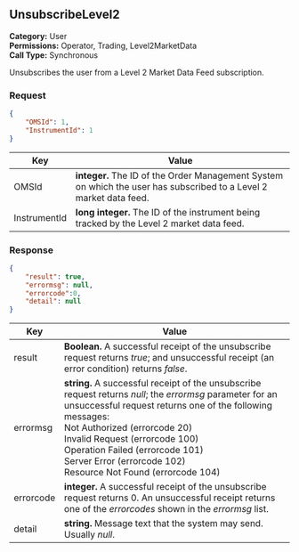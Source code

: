 ## UnsubscribeLevel2

**Category:** User<br />
**Permissions:** Operator, Trading, Level2MarketData<br />
**Call Type:** Synchronous

Unsubscribes the user from a Level 2 Market Data Feed subscription.

### Request

```json
{
	"OMSId": 1,
	"InstrumentId": 1
}
```

| Key       | Value                                                        |
| ------------ | ------------------------------------------------------------ |
| OMSId        | **integer.** The ID of the Order Management System on which the user has subscribed to a Level 2 market data feed. |
| InstrumentId | **long integer.** The ID of the instrument being tracked by the Level 2 market data feed. |

### Response

```json
{
	"result": true,
	"errormsg": null,
	"errorcode":0,
	"detail": null
}
```

| Key    | Value                                                        |
| --------- | ------------------------------------------------------------ |
| result    | **Boolean.** A successful receipt of the unsubscribe request returns *true*; and unsuccessful receipt (an error condition) returns *false*. |
| errormsg  | **string.** A successful receipt of the unsubscribe request returns *null*; the *errormsg* parameter for an unsuccessful request returns one of the following messages:<br />Not Authorized (errorcode 20)<br />Invalid Request (errorcode 100)<br />Operation Failed (errorcode 101)<br />Server Error (errorcode 102)<br />Resource Not Found (errorcode 104) |
| errorcode | **integer.** A successful receipt of the unsubscribe request returns 0. An unsuccessful receipt returns one of the *errorcodes* shown in the *errormsg* list. |
| detail    | **string.** Message text that the system may send. Usually *null*. |


